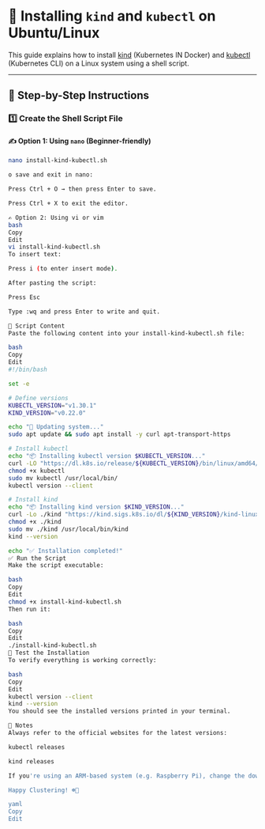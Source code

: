 # 🚀 Installing `kind` and `kubectl` on Ubuntu/Linux

This guide explains how to install [kind](https://kind.sigs.k8s.io/) (Kubernetes IN Docker) and [kubectl](https://kubernetes.io/docs/tasks/tools/) (Kubernetes CLI) on a Linux system using a shell script.

---

## 📜 Step-by-Step Instructions

### 1️⃣ Create the Shell Script File

#### ✍️ Option 1: Using `nano` (Beginner-friendly)
```bash
nano install-kind-kubectl.sh

o save and exit in nano:

Press Ctrl + O → then press Enter to save.

Press Ctrl + X to exit the editor.

✍️ Option 2: Using vi or vim
bash
Copy
Edit
vi install-kind-kubectl.sh
To insert text:

Press i (to enter insert mode).

After pasting the script:

Press Esc

Type :wq and press Enter to write and quit.

📄 Script Content
Paste the following content into your install-kind-kubectl.sh file:

bash
Copy
Edit
#!/bin/bash

set -e

# Define versions
KUBECTL_VERSION="v1.30.1"
KIND_VERSION="v0.22.0"

echo "🔧 Updating system..."
sudo apt update && sudo apt install -y curl apt-transport-https

# Install kubectl
echo "📦 Installing kubectl version $KUBECTL_VERSION..."
curl -LO "https://dl.k8s.io/release/${KUBECTL_VERSION}/bin/linux/amd64/kubectl"
chmod +x kubectl
sudo mv kubectl /usr/local/bin/
kubectl version --client

# Install kind
echo "📦 Installing kind version $KIND_VERSION..."
curl -Lo ./kind "https://kind.sigs.k8s.io/dl/${KIND_VERSION}/kind-linux-amd64"
chmod +x ./kind
sudo mv ./kind /usr/local/bin/kind
kind --version

echo "✅ Installation completed!"
✅ Run the Script
Make the script executable:

bash
Copy
Edit
chmod +x install-kind-kubectl.sh
Then run it:

bash
Copy
Edit
./install-kind-kubectl.sh
🧪 Test the Installation
To verify everything is working correctly:

bash
Copy
Edit
kubectl version --client
kind --version
You should see the installed versions printed in your terminal.

📎 Notes
Always refer to the official websites for the latest versions:

kubectl releases

kind releases

If you're using an ARM-based system (e.g. Raspberry Pi), change the download links to use linux/arm64 instead of linux/amd64.

Happy Clustering! ☸️🐳

yaml
Copy
Edit
